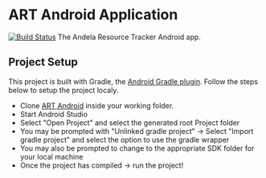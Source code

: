 # ART Android Application
[![Build Status](https://travis-ci.org/AndelaOSP/art-android.svg?branch=develop)](https://travis-ci.org/AndelaOSP/art-android)
The Andela Resource Tracker Android app.

## Project Setup

This project is built with Gradle, the [Android Gradle plugin](http://tools.android.com/tech-docs/new-build-system/user-guide). Follow the steps below to setup the project localy.

* Clone [ART Android](https://github.com/AndelaOSP/art-android) inside your working folder.
* Start Android Studio
* Select "Open Project" and select the generated root Project folder
* You may be prompted with "Unlinked gradle project" -> Select "Import gradle project" and select 
the option to use the gradle wrapper
* You may also be prompted to change to the appropriate SDK folder for your local machine
* Once the project has compiled -> run the project!